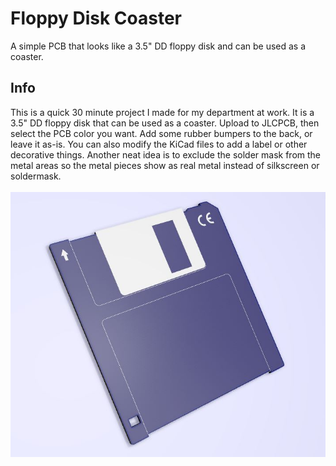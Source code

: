 # Floppy Disk Coaster
A simple PCB that looks like a 3.5" DD floppy disk and can be used as a coaster.

## Info
This is a quick 30 minute project I made for my department at work. It is a 3.5" DD floppy disk that can be used as a coaster. Upload to JLCPCB, then select the PCB color you want. Add some rubber bumpers to the back, or leave it as-is. You can also modify the KiCad files to add a label or other decorative things. Another neat idea is to exclude the solder mask from the metal areas so the metal pieces show as real metal instead of silkscreen or soldermask. 
\
\
![pic](floppy-coaster.jpg)
